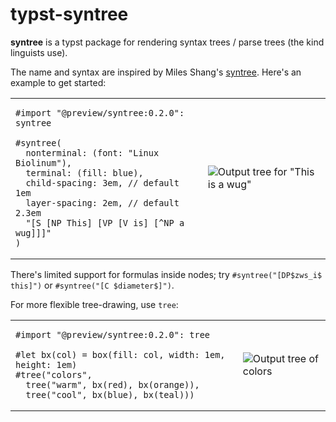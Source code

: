 # typst-syntree

**syntree** is a typst package for rendering syntax trees / parse trees (the kind linguists use).

The name and syntax are inspired by Miles Shang's [syntree](https://github.com/mshang/syntree). Here's an example to get started:

<table>
<tr>
<td>

```typ
#import "@preview/syntree:0.2.0": syntree

#syntree(
  nonterminal: (font: "Linux Biolinum"),
  terminal: (fill: blue),
  child-spacing: 3em, // default 1em
  layer-spacing: 2em, // default 2.3em
  "[S [NP This] [VP [V is] [^NP a wug]]]"
)
```

</td>
<td>

![Output tree for "This is a wug"](https://github.com/lynn/typst-syntree/assets/16232127/d0c680b2-4fd0-420f-b350-9e9c96ac37f3)

</td>
</tr>
</table>


There's limited support for formulas inside nodes; try `#syntree("[DP$zws_i$ this]")` or `#syntree("[C $diameter$]")`.

For more flexible tree-drawing, use `tree`:

<table>
<tr>
<td>

```typ
#import "@preview/syntree:0.2.0": tree

#let bx(col) = box(fill: col, width: 1em, height: 1em)
#tree("colors",
  tree("warm", bx(red), bx(orange)),
  tree("cool", bx(blue), bx(teal)))
```

</td>
<td>

![Output tree of colors](https://github.com/lynn/typst-syntree/assets/16232127/bc979614-e2ce-4616-97d1-1584788fc71f)

</td>
</tr>
</table>
